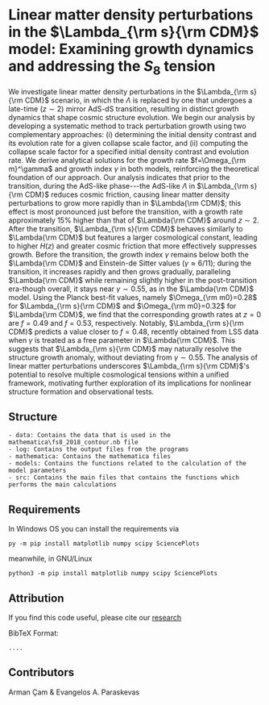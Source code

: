 # Linear matter density perturbations in the $\Lambda_{\rm s}{\rm CDM}$ model: Examining growth dynamics and addressing the $S_8$ tension

We investigate linear matter density perturbations in the $\Lambda_{\rm s}{\rm CDM}$ scenario, in which the $\Lambda$ is replaced by one that undergoes a late-time ($z\sim2$) mirror AdS-dS transition, resulting in distinct growth dynamics that shape cosmic structure evolution. We begin our analysis by developing a systematic method to track perturbation growth using two complementary approaches: (i) determining the initial density contrast and its evolution rate for a given collapse scale factor, and (ii) computing the collapse scale factor for a specified initial density contrast and evolution rate. We derive analytical solutions for the growth rate $f=\Omega_{\rm m}^\gamma$ and growth index $\gamma$ in both models, reinforcing the theoretical foundation of our approach. Our analysis indicates that prior to the transition, during the AdS-like phase---the AdS-like $\Lambda$ in $\Lambda_{\rm s}{\rm CDM}$ reduces cosmic friction, causing linear matter density perturbations to grow more rapidly than in $\Lambda{\rm CDM}$; this effect is most pronounced just before the transition, with a growth rate approximately $15\%$ higher than that of $\Lambda{\rm CDM}$ around $z\sim2$. After the transition, $\Lambda_{\rm s}{\rm CDM}$ behaves similarly to $\Lambda{\rm CDM}$ but features a larger cosmological constant, leading to higher $H(z)$ and greater cosmic friction that more effectively suppresses growth. Before the transition, the growth index $\gamma$ remains below both the $\Lambda{\rm CDM}$ and Einstein-de Sitter values ($\gamma\approx6/11$); during the transition, it increases rapidly and then grows gradually, paralleling $\Lambda{\rm CDM}$ while remaining slightly higher in the post-transition era-though overall, it stays near $\gamma\sim0.55$, as in the $\Lambda{\rm CDM}$ model. Using the Planck best-fit values, namely $\Omega_{\rm m0}=0.28$ for $\Lambda_{\rm s}{\rm CDM}$ and $\Omega_{\rm m0}=0.32$ for $\Lambda{\rm CDM}$, we find that the corresponding growth rates at $z=0$ are $f=0.49$ and $f=0.53$, respectively. Notably, $\Lambda_{\rm s}{\rm CDM}$ predicts a value closer to $f=0.48$, recently obtained from LSS data when $\gamma$ is treated as a free parameter in $\Lambda{\rm CDM}$. This suggests that $\Lambda_{\rm s}{\rm CDM}$ may naturally resolve the structure growth anomaly, without deviating from $\gamma \sim 0.55$. The analysis of linear matter perturbations underscores $\Lambda_{\rm s}{\rm CDM}$'s potential to resolve multiple cosmological tensions within a unified framework, motivating further exploration of its implications for nonlinear structure formation and observational tests.

## Structure

    - data: Contains the data that is used in the mathematica\fs8_2018_contour.nb file
    - log: Contains the output files from the programs
    - mathematica: Contains the mathematica files
    - models: Contains the functions related to the calculation of the model parameters
    - src: Contains the main files that contains the functions which performs the main calculations

## Requirements

In Windows OS you can install the requirements via

    py -m pip install matplotlib numpy scipy SciencePlots

meanwhile, in GNU/Linux

    python3 -m pip install matplotlib numpy scipy SciencePlots

## Attribution

If you find this code useful, please cite our [research](...)

BibTeX Format:

    ....

## Contributors

Arman Çam & Evangelos A. Paraskevas
